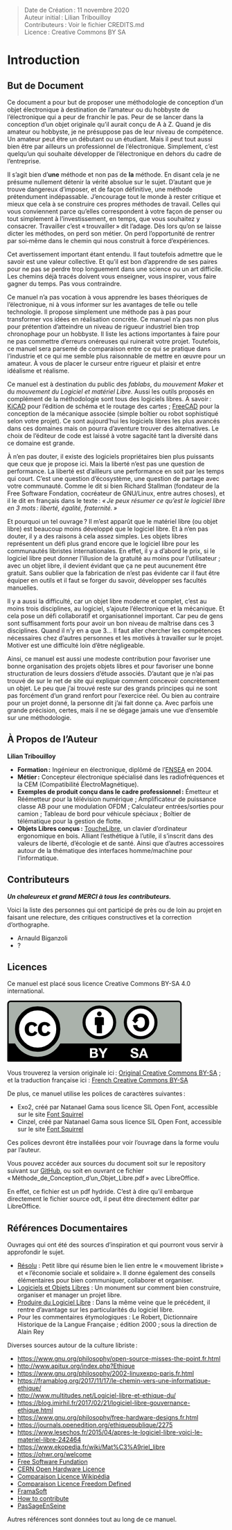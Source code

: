 > Date de Création : 11 novembre 2020  
> Auteur initial : Lilian Tribouilloy  
> Contributeurs : Voir le fichier CREDITS.md  
> Licence : Creative Commons BY SA  

# Introduction

## But de Document

Ce document a pour but de proposer une méthodologie de conception d’un objet électronique à destination de l’amateur ou du hobbyste de l’électronique qui a peur de franchir le pas. Peur de se lancer dans la conception d’un objet originale qu’il aurait conçu de A à Z. Quand je dis amateur ou hobbyste, je ne présuppose pas de leur niveau de compétence. Un amateur peut être un débutant ou un étudiant. Mais il peut tout aussi bien être par ailleurs un professionnel de l’électronique. Simplement, c’est quelqu’un qui souhaite développer de l’électronique en dehors du cadre de l’entreprise.

Il s’agit bien d’__une__ méthode et non pas de __la__ méthode. En disant cela je ne présume nullement détenir la vérité absolue sur le sujet. D’autant que je trouve dangereux d’imposer, et de façon définitive, une méthode prétendument indépassable. J’encourage tout le monde à rester critique et mieux que cela à se construire ces propres méthodes de travail. Celles qui vous conviennent parce qu’elles correspondent à votre façon de penser ou tout simplement à l’investissement, en temps, que vous souhaitez y consacrer. Travailler c’est « trouvailler » dit l’adage. Dès lors qu’on se laisse dicter les méthodes, on perd son métier. On perd l’opportunité de rentrer par soi‑même dans le chemin qui nous construit à force d’expériences.

Cet avertissement important étant entendu. Il faut toutefois admettre que le savoir est une valeur collective. Et qu’il est bon d’apprendre de ses paires pour ne pas se perdre trop longuement dans une science ou un art difficile. Les chemins déjà tracés doivent vous enseigner, vous inspirer, vous faire gagner du temps. Pas vous contraindre.

Ce manuel n’a pas vocation à vous apprendre les bases théoriques de l’électronique, ni à vous informer sur les avantages de telle ou telle technologie. Il propose simplement une méthode pas à pas pour transformer vos idées en réalisation concrète. Ce manuel n’a pas non plus pour prétention d’atteindre un niveau de rigueur industriel bien trop chronophage pour un hobbyste. Il liste les actions importantes à faire pour ne pas commettre d’erreurs onéreuses qui ruinerait votre projet. Toutefois, ce manuel sera parsemé de comparaison entre ce qui se pratique dans l’industrie et ce qui me semble plus raisonnable de mettre en œuvre pour un amateur. À vous de placer le curseur entre rigueur et plaisir et entre idéalisme et réalisme.

Ce manuel est à destination du public des _fablabs_, du _mouvement Maker_ et du _mouvement du Logiciel et matériel Libre_. Aussi les outils proposés en complément de la méthodologie sont tous des logiciels libres. À savoir : [KiCAD](https://kicad-pcb.org/) pour l’édition de schéma et le routage des cartes ; [FreeCAD](https://www.freecadweb.org/) pour la conception de la mécanique associée (simple boîtier ou robot sophistiqué selon votre projet). Ce sont aujourd’hui les logiciels libres les plus avancés dans ces domaines mais on pourra d’aventure trouver des alternatives. Le choix de l’éditeur de code est laissé à votre sagacité tant la diversité dans ce domaine est grande.

À n’en pas douter, il existe des logiciels propriétaires bien plus puissants que ceux que je propose ici. Mais la liberté n’est pas une question de performance. La liberté est d’ailleurs une performance en soit par les temps qui court. C’est une question d’écosystème, une question de partage avec votre communauté. Comme le dit si bien Richard Stallman (fondateur de la Free Software Fondation, cocréateur de GNU/Linux, entre autres choses), et il le dit en français dans le texte : _« Je peux résumer ce qu’est le logiciel libre en 3 mots : liberté, égalité, fraternité. »_

Et pourquoi un tel ouvrage ? Il m’est apparût que le matériel libre (ou objet libre) est beaucoup moins développé que le logiciel libre. Et à n’en pas douter, il y a des raisons à cela assez simples. Les objets libres représentent un défi plus grand encore que le logiciel libre pour les communautés libristes internationales. En effet, il y a d’abord le prix, si le logiciel libre peut donner l’illusion de la gratuité au moins pour l’utilisateur ; avec un objet libre, il devient évidant que ça ne peut aucunement être gratuit. Sans oublier que la fabrication de n’est pas évidente car il faut être équiper en outils et il faut se forger du savoir, développer ses facultés manuelles.

Il y a aussi la difficulté, car un objet libre moderne et complet, c’est au moins trois disciplines, au logiciel, s’ajoute l’électronique et la mécanique. Et cela pose un défi collaboratif et organisationnel important. Car peu de gens sont suffisamment forts pour avoir un bon niveau de maîtrise dans ces 3 disciplines. Quand il n’y en a que 3… Il faut aller chercher les compétences nécessaires chez d’autres personnes et les motivés à travailler sur le projet. Motiver est une difficulté loin d’être négligeable.

Ainsi, ce manuel est aussi une modeste contribution pour favoriser une bonne organisation des projets objets libres et pour favoriser une bonne structuration de leurs dossiers d’étude associés. D’autant que je n’ai pas trouvé de sur le net de site qui explique comment concevoir concrètement un objet. Le peu que j’ai trouvé reste sur des grands principes qui ne sont pas forcément d’un grand renfort pour l’exercice réel. Ou bien au contraire pour un projet donné, la personne dit j’ai fait donne ça. Avec parfois une grande précision, certes, mais il ne se dégage jamais une vue d’ensemble sur une méthodologie.


## À Propos de l’Auteur

__Lilian Tribouilloy__

* __Formation :__ Ingénieur en électronique, diplômé de l’[ENSEA](https://www.ensea.fr/fr) en 2004.
* __Métier :__ Concepteur électronique spécialisé dans les radiofréquences et la CEM (Compatibilité ÉlectroMagnétique).
* __Exemples de produit conçu dans le cadre professionnel :__ Émetteur et Réémetteur pour la télévision numérique ; Amplificateur de puissance classe AB pour une modulation OFDM ; Calculateur entrées/sorties pour camion ; Tableau de bord pour véhicule spéciaux ; Boîtier de télématique pour la gestion de flotte.
* __Objets Libres conçus :__ [ToucheLibre](http://touchelibre.fr/), un clavier d’ordinateur ergonomique en bois. Alliant l’esthétique à l’utile, il s’inscrit dans des valeurs de liberté, d’écologie et de santé. Ainsi que d’autres accessoires autour de la thématique des interfaces homme/machine pour l’informatique.


## Contributeurs

***Un chaleureux et grand MERCI à tous les contributeurs.***

Voici la liste des personnes qui ont participé de près ou de loin au projet en faisant une relecture, des critiques constructives et la correction d’orthographe.

* Arnauld Biganzoli
* ?


## Licences

Ce manuel est placé sous licence Creative Commons BY-SA 4.0 international.

![](images/by-sa.png)

Vous trouverez la version originale ici : [Original Creative Commons BY-SA](https://creativecommons.org/licenses/by-sa/4.0/legalcode) ; et la traduction française ici : [French Creative Commons BY-SA](https://creativecommons.org/licenses/by-sa/4.0/legalcode.fr)

De plus, ce manuel utilise les polices de caractères suivantes :

* Exo2, créé par Natanael Gama sous licence SIL Open Font, accessible sur le site [Font Squirrel](https://www.fontsquirrel.com/fonts/exo-2)
* Cinzel, créé par Natanael Gama sous licence SIL Open Font, accessible sur le site [Font Squirrel](https://www.fontsquirrel.com/fonts/cinzel)

Ces polices devront être installées pour voir l’ouvrage dans la forme voulu par l’auteur.

Vous pouvez accéder aux sources du document soit sur le repository suivant sur [GitHub](https://github.com/LilyTouch/Methode_Conception), ou soit en ouvrant ce fichier « Méthode_de_Conception_d’un_Objet_Libre.pdf » avec LibreOffice.

En effet, ce fichier est un pdf hydride. C’est à dire qu’il embarque directement le fichier source odt, il peut être directement éditer par LibreOffice.


## Références Documentaires

Ouvrages qui ont été des sources d’inspiration et qui pourront vous servir à approfondir le sujet.

* [Résolu](https://framabook.org/resolu/) : Petit libre qui résume bien le lien entre le « mouvement libriste » et « l’économie sociale et solidaire ». Il donne également des conseils élémentaires pour bien communiquer, collaborer et organiser.
* [Logiciels et Objets Libres](https://framabook.org/logiciels-et-objets-libres/) : Un monument sur comment bien construire, organiser et manager un projet libre.
* [Produire du Logiciel Libre](https://framabook.org/produire-du-logiciel-libre-2/) : Dans la même veine que le précédent, il rentre d’avantage sur les particularités du logiciel libre.
* Pour les commentaires étymologiques : Le Robert, Dictionnaire Historique de la Langue Française ; édition 2000 ; sous la direction de Alain Rey

Diverses sources autour de la culture libriste :
* https://www.gnu.org/philosophy/open-source-misses-the-point.fr.html
* http://www.apitux.org/index.php?Ethique
* https://www.gnu.org/philosophy/2002-linuxexpo-paris.fr.html
* https://framablog.org/2017/11/17/le-chemin-vers-une-informatique-ethique/
* http://www.multitudes.net/Logiciel-libre-et-ethique-du/
* https://blog.imirhil.fr/2017/02/21/logiciel-libre-gouvernance-ethique.html
* https://www.gnu.org/philosophy/free-hardware-designs.fr.html
* https://journals.openedition.org/ethiquepublique/2275
* https://www.lesechos.fr/2015/04/apres-le-logiciel-libre-voici-le-materiel-libre-242464
* https://www.ekopedia.fr/wiki/Mat%C3%A9riel_libre
* https://ohwr.org/welcome
* [Free Software Fundation](https://www.fsf.org/)
* [CERN Open Hardware Licence](https://ohwr.org/project/cernohl/wikis/home)
* [Comparaison Licence Wikipédia](https://en.wikipedia.org/wiki/Comparison_of_free_and_open-source_software_licences)
* [Comparaison Licence Freedom Defined](https://freedomdefined.org/Licenses)
* [FramaSoft](https://framasoft.fr/fr/)
* [How to contribute](https://opensource.guide/how-to-contribute/)
* [PasSageEnSeine](https://video.passageenseine.fr/videos/trending)

Autres références sont données tout au long de ce manuel.

